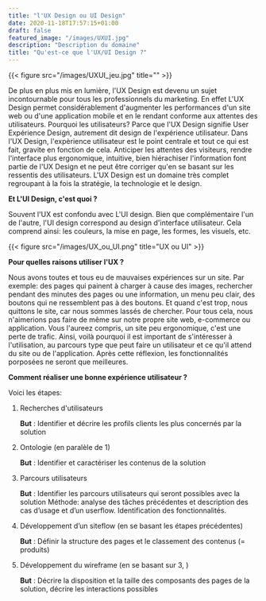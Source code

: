 ```yaml
---
title: "l'UX Design ou UI Design"
date: 2020-11-18T17:57:15+01:00
draft: false
featured_image: "/images/UXUI.jpg"
description: "Description du domaine"
title: "Qu'est-ce que l'UX/UI Design ?"
---
```


{{< figure src="/images/UXUI_jeu.jpg" title="" >}}

De plus en plus mis en lumière, l'UX Design est devenu un sujet incontournable pour tous les professionnels du marketing. En effet L'UX Design permet considérablement d'augmenter les performances d'un site web ou d'une application mobile et en le rendant conforme aux attentes des utilisateurs. Pourquoi les utilisateurs? Parce que l'UX Design signifie User Expérience Design, autrement dit design de l'expérience utilisateur. Dans l'UX Design, l'expèrience utilisateur est le point centrale et tout ce qui est fait, gravite en fonction de cela. Anticiper les attentes des visiteurs, rendre l'interface plus ergonomique, intuitive, bien hiérachiser l'information font partie de l'UX Design et ne peut être corriger qu'en se basant sur les ressentis des utilisateurs. L'UX Design est un domaine très complet regroupant à la fois la stratégie, la technologie et le design.

**Et L'UI Design, c'est quoi ?**

Souvent l'UX est confondu avec L'UI design. Bien que complémentaire l'un de l'autre, l'UI design correspond au design d'interface utilisateur. Cela comprend ainsi: les couleurs, la mise en page, les formes, les visuels, etc.

{{< figure src="/images/UX_ou_UI.png" title="UX ou UI" >}}

**Pour quelles raisons utiliser l'UX ?**

Nous avons toutes et tous eu de mauvaises expériences sur un site. Par exemple: des pages qui painent à charger à cause des images, rechercher pendant des minutes des pages ou une information, un menu peu clair, des boutons qui ne ressemblent pas à des boutons. Et quand c'est trop, nous quittons le site, car nous sommes lassés de chercher.
Pour tous cela, nous n'aimerions pas faire de même sur notre propre site web, e-commerce ou application. Vous l'aureez compris, un site peu ergonomique, c'est une perte de trafic. Ainsi, voilà pourquoi il est important de s'intéresser à l'utilisation, au parcours type que peut faire un utilisateur et ce qu'il attend du site ou de l'application. Après cette réflexion, les fonctionnalités porposées ne seront que meilleures.


**Comment réaliser une bonne expérience utilisateur ?**

Voici les étapes:
1. Recherches d'utilisateurs

    **But** : Identifier et décrire les profils clients les plus concernés par la solution


2. Ontologie (en paralèle de 1)

    **But** : Identifier et caractériser les contenus de la solution


3. Parcours utilisateurs

    **But** : Identifier les parcours utilisateurs qui seront possibles avec la solution
Méthode: analyse des tâches précédentes et description des cas d’usage et d’un userflow. Identification des
fonctionnalités.


4. Développement d’un siteflow (en se basant les étapes précédentes)

    **But** : Définir la structure des pages et le classement des contenus (= produits)


5. Développement du wireframe (en se basant sur 3, )

    **But** : Décrire la disposition et la taille des composants des pages de la solution, décrire les interactions possibles
 
